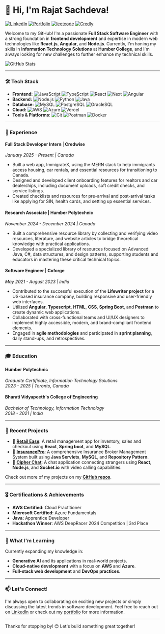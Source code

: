 # 👋 Hi, I'm Rajat Sachdeva!

[![LinkedIn](https://img.shields.io/badge/LinkedIn-blue?style=for-the-badge&logo=linkedin)](https://www.linkedin.com/in/rajatsachdeva31/)
[![Portfolio](https://img.shields.io/badge/Portfolio-website-blue?style=for-the-badge&logo=web)](https://rajatsachdeva.me/)
[![leetcode](https://img.shields.io/badge/LeetCode-000000?style=for-the-badge&logo=LeetCode)](https://leetcode.com/u/rajatsachdeva31/)
[![Credly](https://img.shields.io/badge/-Credly-FF6B00?style=for-the-badge&logo=credly&logoColor=white)](https://www.credly.com/users/rajatsachdeva31/)

Welcome to my GitHub! I'm a passionate **Full Stack Software Engineer** with a strong foundation in **frontend development** and expertise in modern web technologies like **React.js**, **Angular**, and **Node.js**. Currently, I'm honing my skills in **Information Technology Solutions** at **Humber College**, and I'm always looking for new challenges to further enhance my technical skills.

![GitHub Stats](https://github-readme-stats.vercel.app/api/top-langs/?username=rajatsachdeva31&theme=dark&show_icons=true&hide_border=true&layout=compact)

---

### 🛠️ **Tech Stack**

- **Frontend:** ![JavaScript](https://img.shields.io/badge/-JavaScript-F7DF1E?logo=javascript&logoColor=black) ![TypeScript](https://img.shields.io/badge/TypeScript-3178C6?logo=typescript&logoColor=white) ![React](https://img.shields.io/badge/-React.js-61DAFB?logo=react&logoColor=black) ![Next](https://img.shields.io/badge/next.js-000000?logo=nextdotjs&logoColor=white) ![Angular](https://img.shields.io/badge/-Angular-DD0031?logo=angular&logoColor=white)
- **Backend:** ![Node.js](https://img.shields.io/badge/-Node.js-339933?logo=node.js&logoColor=white) ![Python](https://img.shields.io/badge/-Python-3776AB?logo=python&logoColor=white) ![Java](https://img.shields.io/badge/-Java-ED8B00?logo=openjdk&logoColor=white)
- **Database:** ![MySQL](https://img.shields.io/badge/-SQL-4479A1?logo=MySQL&logoColor=white) ![PostgreSQL](https://img.shields.io/badge/PostgreSQL-316192?logo=postgresql&logoColor=white) ![OracleSQL](https://img.shields.io/badge/Oracle-F80000?&logo=Oracle&logoColor=white)
- **Cloud:** ![AWS](https://img.shields.io/badge/Amazon_AWS-232F3E?logo=amazon-web-services&logoColor=white) ![Azure](https://img.shields.io/badge/Microsoft_Azure-0078D4?logo=microsoft-azure&logoColor=white) ![Vercel](https://img.shields.io/badge/Vercel-000000?logo=vercel&logoColor=white)
- **Tools & Platforms:** ![Git](https://img.shields.io/badge/-Git-F05032?logo=git&logoColor=white) ![Postman](https://img.shields.io/badge/-Postman-FF6C37?logo=postman&logoColor=white) ![Docker](https://img.shields.io/badge/-Docker-2496ED?logo=docker&logoColor=white)

---

### 💼 **Experience**

#### **Full Stack Developer Intern** | Credwise  
*January 2025 - Present | Canada*  
- Built a web app, ImmigrateX, using the MERN stack to help immigrants access housing, car rentals, and essential resources for transitioning to Canada.
- Designed and developed client onboarding features for realtors and car dealerships, including document uploads, soft credit checks, and service listings.
- Created checklists and resources for pre-arrival and post-arrival tasks like applying for SIN, health cards, and setting up essential services.

#### **Research Associate** | Humber Polytechnic  
*November 2024 - December 2024 | Canada*  
- Built a comprehensive resource library by collecting and verifying video resources, literature, and website articles to bridge theoretical knowledge with practical applications.
- Developed a specialized library of resources focused on Advanced Java, C#, data structures, and design patterns, supporting students and educators in mastering these critical technical topics.

#### **Software Engineer** | Coforge  
*May 2021 - August 2023 | India*  
- Contributed to the successful execution of the **Lifewriter project** for a US-based insurance company, building responsive and user-friendly web interfaces.  
- Utilized **Angular**, **Typescript**, **HTML**, **CSS**, **Spring Boot**, and **Postman** to create dynamic web applications.  
- Collaborated with cross-functional teams and UI/UX designers to implement highly accessible, modern, and brand-compliant frontend elements.  
- Engaged in **agile methodologies** and participated in **sprint planning**, daily stand-ups, and retrospectives.

---

### 🎓 **Education**

#### **Humber Polytechnic**  
*Graduate Certificate, Information Technology Solutions*  
*2023 - 2025 | Toronto, Canada*  

#### **Bharati Vidyapeeth's College of Engineering**  
*Bachelor of Technology, Information Technology*  
*2018 - 2021 | India*

---

### 🚀 **Recent Projects**

- 🔗 [**Retail Ease**](https://github.com/r-sachdeva3105/retailEase): A retail management app for inventory, sales and checkout using **React**, **Spring boot**, and **MySQL**.
- 🔗 [**InsurancePro**](https://github.com/r-sachdeva3105/InsurancePro): A comprehensive Insurance Broker Management System built using **Java Servlets**, **MySQL**, and **Repository Pattern**.
- 🔗 [**Cipher Chat**](https://github.com/r-sachdeva3105/cipher-chat): A chat application connecting strangers using **React**, **Node.js**, and **Socket.io** with video calling capabilities.

Check out more of my projects on my [**GitHub repos**](https://github.com/r-sachdeva3105?tab=repositories).

---

### 🎖️ **Certifications & Achievements**

- **AWS Certified:** Cloud Practitioner
- **Microsoft Certified:** Azure Fundamentals
- **Java:** Apprentice Developer
- **Hackathon Winner**: AWS DeepRacer 2024 Competition | 3rd Place

---

### 🌱 **What I'm Learning**

Currently expanding my knowledge in:
- **Generative AI** and its applications in real-world projects.
- **Cloud-native development** with a focus on **AWS** and **Azure**.
- **Full-stack web development** and **DevOps practices**.

---

### 📫 **Let's Connect!**

I'm always open to collaborating on exciting new projects or simply discussing the latest trends in software development. Feel free to reach out on [LinkedIn](https://www.linkedin.com/in/r-sachdeva3105) or check out my [portfolio](https://r-sachdeva3105.github.io/) for more information.

---

Thanks for stopping by! 😊 Let's build something great together!
